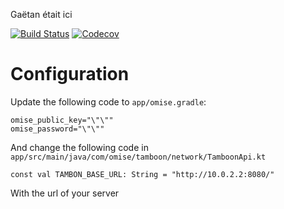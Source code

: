 Gaëtan était ici

[![Build Status](https://travis-ci.org/gahfy/tamboon.svg?branch=master)](https://travis-ci.org/gahfy/tamboon)  [![Codecov](https://codecov.io/github/gahfy/tamboon/coverage.svg?branch=master)](https://codecov.io/gh/gahfy/tamboon)

# Configuration

Update the following code to `app/omise.gradle`:

```
omise_public_key="\"\""
omise_password="\"\""
```

And change the following code in `app/src/main/java/com/omise/tamboon/network/TamboonApi.kt`

```
const val TAMBON_BASE_URL: String = "http://10.0.2.2:8080/"
```

With the url of your server
